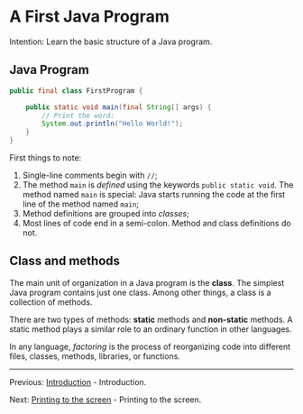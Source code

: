 # A First Java Program

Intention: Learn the basic structure of a Java program.

## Java Program

```java
public final class FirstProgram {

    public static void main(final String[] args) {
        // Print the word:
        System.out.println("Hello World!");
    }
}
```

First things to note:

1. Single-line comments begin with `//`;
2. The method `main` is <i>defined</i> using the keywords `public static void`. The method named `main` is special: 
   Java starts running the code at the first line of the method named `main`;
3. Method definitions are grouped into <i>classes</i>;
5. Most lines of code end in a semi-colon. Method and class definitions do not.

## Class and methods

The main unit of organization in a Java program is the <b>class</b>. The simplest Java program contains just one class. 
Among other things, a class is a collection of methods.

There are two types of methods: <b>static</b> methods and <b>non-static</b> methods. 
A static method plays a similar role to an ordinary function in other languages.

In any language, <i>factoring</i> is the process of reorganizing code into different files, classes, methods, libraries, 
or functions.

<hr>

Previous: [Introduction](../../README.md "Introduction") - Introduction.

Next: [Printing to the screen](screen-printing.md "Printing to the screen") - Printing to the screen.